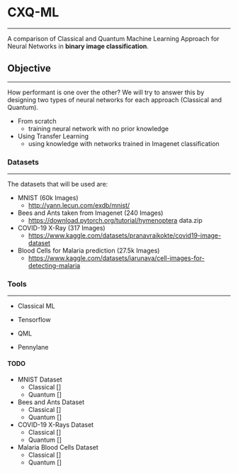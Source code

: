 # CXQ-ML

-------
A comparison of Classical and Quantum Machine Learning Approach for Neural Networks in <b>binary image classification</b>.

## Objective

-------
How performant is one over the other? We will try to answer this by designing two types of neural networks for each approach (Classical and Quantum). 
 - From scratch
      - training neural network with no prior knowledge
 - Using Transfer Learning
      - using knowledge with networks trained in Imagenet classification


### Datasets

-------
The datasets that will be used are:
 - MNIST (60k Images)
    - http://yann.lecun.com/exdb/mnist/
 - Bees and Ants taken from Imagenet (240 Images)
    - https://download.pytorch.org/tutorial/hymenoptera data.zip
 - COVID-19 X-Ray (317 Images)
    - https://www.kaggle.com/datasets/pranavraikokte/covid19-image-dataset
 - Blood Cells for Malaria prediction (27.5k Images) 
    - https://www.kaggle.com/datasets/iarunava/cell-images-for-detecting-malaria


### Tools

-------
- Classical ML
 - Tensorflow

- QML
 - Pennylane


#### TODO
- MNIST Dataset
   - Classical []
   - Quantum []
- Bees and Ants Dataset
   - Classical []
   - Quantum []
- COVID-19 X-Rays Dataset
   - Classical []
   - Quantum []
- Malaria Blood Cells Dataset
   - Classical []
   - Quantum []
